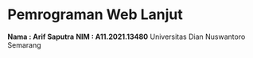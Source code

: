 # Pemrograman Web Lanjut

**Nama : Arif Saputra**
**NIM : A11.2021.13480**
Universitas Dian Nuswantoro Semarang
